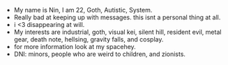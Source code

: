 - My name is Nin, I am 22, Goth, Autistic, System.
- Really bad at keeping up with messages. this isnt a personal thing at all.
- i <3 disappearing at will.
- My interests are industrial, goth, visual kei, silent hill, resident evil, metal gear, death note, hellsing, gravity falls, and cosplay.
- for more information look at my spacehey. 
- DNI: minors, people who are weird to children, and zionists.
  

<!---
industrialgoth/industrialgoth is a ✨ special ✨ repository because its `README.md` (this file) appears on your GitHub profile.
You can click the Preview link to take a look at your changes.
--->

